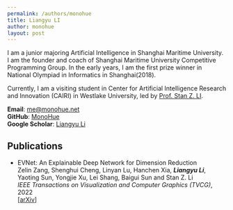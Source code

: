```yaml
---
permalink: /authors/monohue
title: Liangyu LI
author: monohue
layout: post
---
```


I am a junior majoring Artificial Intelligence in Shanghai Maritime University. I am the founder and coach of Shanghai Maritime University Competitive Programming Group. In the early years, I am the first prize winner in National Olympiad in Informatics in Shanghai(2018).

<!-- more -->

Currently, I am a visiting student in Center for Artificial Intelligence Research and Innovation (CAIRI) in Westlake University, led by [Prof. Stan Z. LI](https://en.westlake.edu.cn/faculty/stan-zq-li.html).

**Email**: [me@monohue.net](mailto:me@monohue.net)  
**GitHub**: [MonoHue](https://github.com/MonoHue)  
**Google Scholar**: [Liangyu Li](https://scholar.google.com/citations?user=AcMka74AAAAJ)

## Publications

[//]: # (style - IEEE proceedings)

- EVNet: An Explainable Deep Network for Dimension Reduction  
Zelin Zang, Shenghui Cheng, Linyan Lu, Hanchen Xia, ***Liangyu Li***, Yaoting Sun, Yongjie Xu, Lei Shang, Baigui Sun and Stan Z. Li  
_IEEE Transactions on Visualization and Computer Graphics (TVCG)_, 2022  
[[arXiv](https://arxiv.org/abs/2211.15478)]
